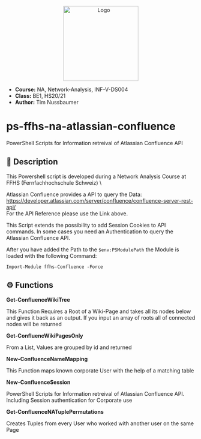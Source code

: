 <p align="center"><img width="200" alt="Logo" src="https://www.ffhs.ch/typo3conf/ext/is_design/Resources/Public/img/logo.png"></p>

* **Course:** NA, Network-Analysis, INF-V-DS004 
* **Class:** BE1, HS20/21 
* **Author:** Tim Nussbaumer


# ps-ffhs-na-atlassian-confluence
PowerShell Scripts for Information retreival of Atlassian Confluence API

## 📌 Description
This Powershell script is developed during a Network Analysis Course at FFHS (Fernfachhochschule Schweiz) \


Atlassian Confluence provides a API to query the Data: https://developer.atlassian.com/server/confluence/confluence-server-rest-api/ \
For the API Reference please use the Link above.

This Script extends the possibility to add Session Cookies to API commands. In some cases you need an Authentication to query the Atlassian Confluence API.

After you have added the Path to the `$env:PSModulePath` the Module is loaded with the following Command:

```
Import-Module ffhs-Confluence -Force
```


## ⚙️ Functions
**Get-ConfluenceWikiTree**

This Function Requires a Root of a Wiki-Page and takes all its nodes below and gives it back as an output. If you input an array of roots all of connected nodes will be returned

**Get-ConfluencWikiPagesOnly**

From a List, Values are grouped by id and returned

**New-ConfluenceNameMapping**

This Function maps known corporate User with the help of a matching table

**New-ConfluenceSession**

PowerShell Scripts for Information retreival of Atlassian Confluence API. Including Session authentication for Corporate use

**Get-ConfluenceNATuplePermutations**

Creates Tuples from every User who worked with another user on the same Page
